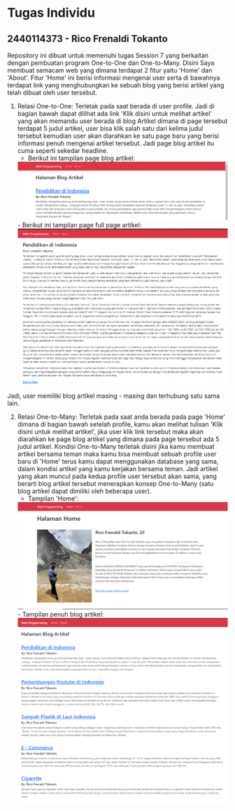 # Tugas Individu
## 2440114373 - Rico Frenaldi Tokanto

Repository ini dibuat untuk memenuhi tugas Session 7 yang berkaitan dengan pembuatan program One-to-One dan One-to-Many.
Disini Saya membuat semacam web yang dimana terdapat 2 fitur yaitu 'Home' dan 'About'. Fitur 'Home' ini berisi informasi mengenai user serta di bawahnya terdapat link yang menghubungkan ke sebuah blog yang berisi artikel yang telah dibuat oleh user tersebut.
1. Relasi One-to-One: Terletak pada saat berada di user profile. Jadi di bagian bawah dapat dilihat ada link 'Klik disini untuk melihat artikel' yang akan memandu user berada di blog Artikel dimana di page tersebut terdapat 5 judul artikel, user bisa klik salah satu dari kelima judul tersebut kemudian user akan diarahkan ke satu page baru yang berisi informasi penuh mengenai artikel tersebut. Jadi page blog artikel itu cuma seperti sekedar headline.
    - Berikut ini tampilan page blog artikel:
    <img src="public/image/gambar1.png" alt="gambar page">
    - Berikut ini tampilan page full page artikel:
    <img src="public/image/gambar2.PNG" alt="gambar page">
Jadi, user memiliki blog artikel masing - masing dan terhubung satu sama lain.

2. Relasi One-to-Many: Terletak pada saat anda berada pada page 'Home' dimana di bagian bawah setelah profile, kamu akan melihat tulisan 'Klik disini untuk melihat artikel', jika user klik link tersebut maka akan diarahkan ke page blog artikel yang dimana pada page tersebut ada 5 judul artikel. Kondisi One-to-Many terletak disini jika kamu membuat artikel bersama teman maka kamu bisa membuat sebuah profile user baru di 'Home' terus kamu dapat menggunakan database yang sama, dalam kondisi artikel yang kamu kerjakan bersama teman. Jadi artikel yang akan muncul pada kedua profile user tersebut akan sama, yang berarti blog artikel tersebut menerapkan konsep One-to-Many (satu blog artikel dapat dimiliki oleh beberapa user).
    - Tampilan 'Home':
    <img src="public/image/gambar3.PNG" alt="gambar page">
    - Tampilan penuh blog artikel:
    <img src="public/image/gambar4.PNG" alt="gambar page">
